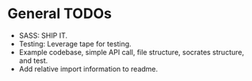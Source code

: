 
# General TODOs

* SASS: SHIP IT.
* Testing: Leverage tape for testing.
* Example codebase, simple API call, file structure, socrates structure, and test.
* Add relative import information to readme.
